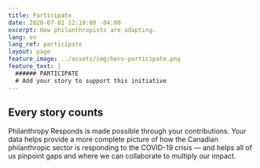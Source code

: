 ```yaml
---
title: Participate
date: 2020-07-01 12:10:00 -04:00
excerpt: How philanthropists are adapting.
lang: en
lang_ref: participate
layout: page
feature_image: ../assets/img/hero-participate.png
feature_text: |
  ###### PARTICIPATE
  # Add your story to support this initiative
---
```


## Every story counts

Philanthropy Responds is made possible through your contributions. Your data helps provide a more complete picture of how the Canadian philanthropic sector is responding to the COVID-19 crisis — and helps all of us pinpoint gaps and where we can collaborate to multiply our impact.
